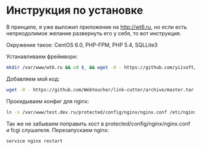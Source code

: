 Инструкция по установке
===========

В принципе, я уже выложил приложение на http://wt6.ru, но если есть непреодолимое желание развернуть его у себя, то вот инструкция.

Окружение такое: CentOS 6.0, PHP-FPM, PHP 5.4, SQLLite3

Устанавливаем фреймворк:

```bash
mkdir /var/www/wt6.ru && cd $_ && wget -O - https://github.com/yiisoft/yii/releases/download/1.1.14/yii-1.1.14.f0fee9.tar.gz | tar -xzp yii-1.1.14.f0fee9/framework --strip=1 && php framework/yiic.php webapp ./
```

Добавляем мой код:

```bash
wget -O - https://github.com/Webtoucher/link-cutter/archive/master.tar.gz | tar -xzp --strip=1
```

Прокидываем конфиг для nginx:

```bash
ln -s /var/www/test.dev.ru/protected/config/nginx/nginx.conf /etc/nginx/conf.d/test.dev.ru.conf
```

Так же не забываем поправить хост в protected/config/nginx/nginx.conf и fcgi слушателя. Перезапускаем nginx:

```bash
service nginx restart
```
